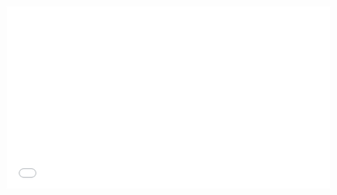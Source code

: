 <iframe style="width: 640px; height: 360px;" src="//www.youtube.com/embed/AVEDgT_lG60" frameborder="0" allowfullscreen="1"></iframe>